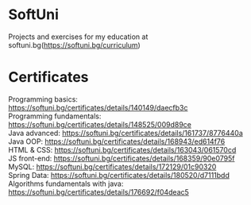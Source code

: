 # SoftUni
Projects and exercises for my education at softuni.bg(https://softuni.bg/curriculum)
<br>
# Certificates

Programming basics: https://softuni.bg/certificates/details/140149/daecfb3c
<br>
Programming fundamentals: https://softuni.bg/certificates/details/148525/009d89ce
<br>
Java advanced: https://softuni.bg/certificates/details/161737/8776440a
<br>
Java OOP: https://softuni.bg/certificates/details/168943/ed614f76
<br>
HTML & CSS: https://softuni.bg/certificates/details/163043/061570cd
<br>
JS front-end: https://softuni.bg/certificates/details/168359/90e0795f
<br>
MySQL: https://softuni.bg/certificates/details/172129/01c90320
<br>
Spring Data: https://softuni.bg/certificates/details/180520/d7111bdd
<br>
Algorithms fundamentals with java: https://softuni.bg/certificates/details/176692/f04deac5
